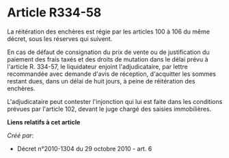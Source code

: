 # Article R334-58

La réitération des enchères est régie par les articles 100 à 106 du même décret, sous les réserves qui suivent. 

En cas de défaut de consignation du prix de vente ou de justification du paiement des frais taxés et des droits de mutation
dans le délai prévu à l'article R. 334-57, le liquidateur enjoint l'adjudicataire, par lettre recommandée avec demande d'avis
de réception, d'acquitter les sommes restant dues, dans un délai de huit jours, à peine de réitération des enchères. 

L'adjudicataire peut contester l'injonction qui lui est faite dans les conditions prévues par l'article 102, devant le juge
chargé des saisies immobilières.

**Liens relatifs à cet article**

_Créé par_:

  - Décret n°2010-1304 du 29 octobre 2010 - art. 6
